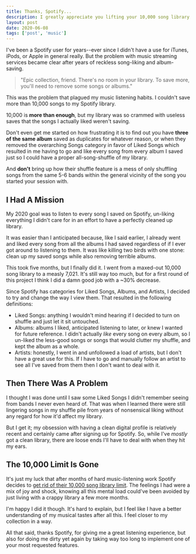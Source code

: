 ```yaml
---
title: Thanks, Spotify...
description: I greatly appreciate you lifting your 10,000 song library limit, but couldn't you have told us this was happening sooner?
layout: post
date: 2020-06-08
tags: ['post', 'music']
---
```

I've been a Spotify user for years--ever since I didn't have a use for iTunes, iPods, or Apple in general really. But the problem with music streaming services became clear after years of reckless song-liking and album-saving.

> "Epic collection, friend. There's no room in your library. To save more, you'll need to remove some songs or albums."

This was the problem that plagued my music listening habits. I couldn't save more than 10,000 songs to my Spotify library.

10,000 is **more than enough**, but my library was so crammed with useless saves that the songs I actually liked weren't saving.

Don't even get me started on how frustrating it is to find out you have **three of the same album** saved as duplicates for whatever reason, or when they removed the overarching Songs category in favor of Liked Songs which resulted in me having to go and like every song from every album I saved just so I could have a proper all-song-shuffle of my library.

And **don't** bring up how their shuffle feature is a mess of only shuffling songs from the same 5-6 bands within the general vicinity of the song you started your session with.

## I Had A Mission
My 2020 goal was to listen to every song I saved on Spotify, un-liking everything I didn't care for in an effort to have a perfectly cleaned up library.

It was easier than I anticipated because, like I said earlier, I already went and liked every song from all the albums I had saved regardless of if I ever got around to listening to them. It was like killing two birds with one stone: clean up my saved songs while also removing terrible albums.

This took five months, but I finally did it. I went from a maxed-out 10,000 song library to a measly 7,021. It's still way too much, but for a first round of this project I think I did a damn good job with a ~30% decrease.

Since Spotify has categories for Liked Songs, Albums, and Artists, I decided to try and change the way I view them. That resulted in the following definitions:

* Liked Songs: anything I wouldn't mind hearing if I decided to turn on shuffle and just let it sit untouched.
* Albums: albums I liked, anticipated listening to later, or knew I wanted for future reference. I didn't actually _like_ every song on every album, so I un-liked the less-good songs or songs that would clutter my shuffle, and kept the album as a whole.
* Artists: honestly, I went in and unfollowed a load of artists, but I don't have a great use for this. If I have to go and manually follow an artist to see all I've saved from them then I don't want to deal with it.

## Then There Was A Problem
I thought I was done until I saw some Liked Songs I didn't remember seeing from bands I never even heard of. That was when I learned there were still lingering songs in my shuffle pile from years of nonsensical liking without any regard for how it'd affect my library.

But I get it; my obsession with having a clean digital profile is relatively recent and certainly came after signing up for Spotify. So, while I've _mostly_ got a clean library, there are loose ends I'll have to deal with when they hit my ears.

## The 10,000 Limit Is Gone
It's just my luck that after months of hard music-listening work Spotify decides to [get rid of their 10,000 song library limit](https://www.theverge.com/2020/5/26/21270409/spotify-song-library-limit-removed-music-downloads-playlists-feature). The feelings I had were a mix of joy and shock, knowing all this mental load could've been avoided by just living with a crappy library a few more months.

I'm happy I did it though. It's hard to explain, but I feel like I have a better understanding of my musical tastes after all this. I feel closer to my collection in a way.

All that said, thanks Spotify, for giving me a great listening experience, but also for doing me dirty yet again by taking way too long to implement one of your most requested features.
